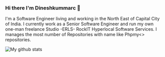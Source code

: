 ### Hi there I'm Dineshkummarc 👋

I'm a Software Engineer living and working in the North East of Capital City of India. I currently work as a Senior Software Engineer and run my own one-man freelance Studio -ERLS- RockIT Hyperlocal Software Services.
I manages the most number of Repositories with name like Phpmy<> repositories.

![My github stats](https://github-readme-stats.vercel.app/api?username=dineshkummarc&count_private=true&show_icons=true)
